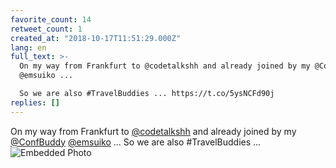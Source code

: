 ```yaml
---
favorite_count: 14
retweet_count: 1
created_at: "2018-10-17T11:51:29.000Z"
lang: en
full_text: >-
  On my way from Frankfurt to @codetalkshh and already joined by my @ConfBuddy
  @emsuiko ... 

  So we are also #TravelBuddies ... https://t.co/5ysNCFd90j
replies: []
---
```


On my way from Frankfurt to [@codetalkshh](https://twitter.com/codetalkshh) and
already joined by my [@ConfBuddy](https://twitter.com/ConfBuddy)
[@emsuiko](https://twitter.com/emsuiko) ... So we are also #TravelBuddies ...
![Embedded Photo](https://twitter-media-coderbyheart.s3.eu-north-1.amazonaws.com/1052527514789113856-DptULpEWsAAO6W2.jpg)
